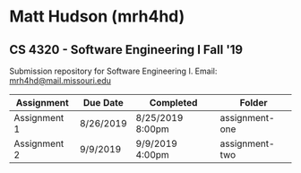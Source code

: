 # Matt Hudson (mrh4hd)
## CS 4320 - Software Engineering I Fall '19

Submission repository for Software Engineering I.
Email: mrh4hd@mail.missouri.edu

| Assignment | Due Date | Completed | Folder |
| -----------|----------|-----------|--------|
| Assignment 1 | 8/26/2019 | 8/25/2019 8:00pm | assignment-one |
| Assignment 2 | 9/9/2019  | 9/9/2019 4:00pm  | assignment-two |

